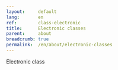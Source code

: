 ```yaml
---
layout:     default
lang:       en
ref:        class-electronic
title:      Electronic classes
parent:     about
breadcrumb: true
permalink:  /en/about/electronic-classes
---
```


Electronic class
